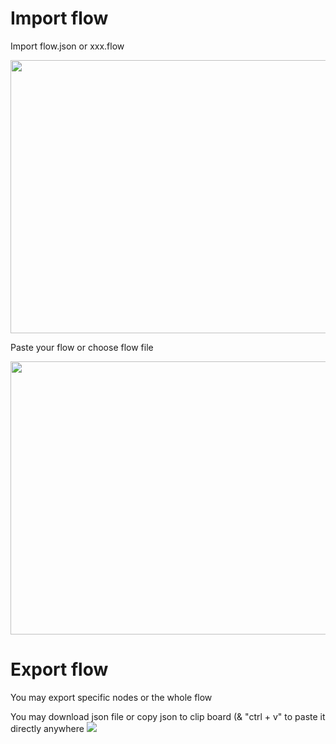 # Import flow
Import flow.json or xxx.flow

[<img src="https://i.imgur.com/U82C32z.png" width=790 height=437>](https://run.ypcloud.com)

Paste your flow or choose flow file

[<img src="https://i.imgur.com/ELGRqsg.png" width=790 height=437>](https://run.ypcloud.com)

# Export flow
You may export specific nodes or the whole flow

You may download json file or copy json to clip board (& "ctrl + v" to paste it directly anywhere
[<img src="https://i.imgur.com/L8p0Qwt.png">](https://run.ypcloud.com)
